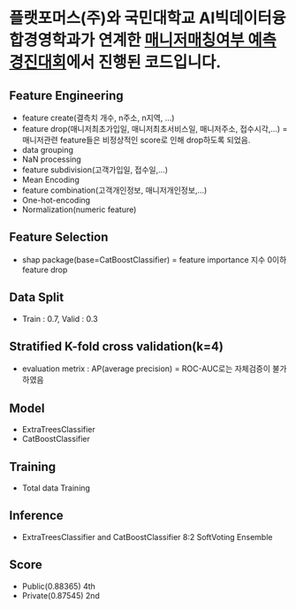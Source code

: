 # 플랫포머스(주)와 국민대학교 AI빅데이터융합경영학과가 연계한 [매니저매칭여부 예측 경진대회](https://www.kaggle.com/competitions/2021-daplatformers-final-round/overview)에서 진행된 코드입니다.
## Feature Engineering
* feature create(결측치 개수, n주소, n지역, ...)
* feature drop(매니저최초가입일, 매니저최초서비스일, 매니저주소, 접수시각,...) = 매니저관련 feature들은 비정상적인 score로 인해 drop하도록 되었음.
* data grouping
* NaN processing
* feature subdivision(고객가입일, 접수일,...)
* Mean Encoding
* feature combination(고객개인정보, 매니저개인정보,...)
* One-hot-encoding
* Normalization(numeric feature)
## Feature Selection
* shap package(base=CatBoostClassifier) = feature importance 지수 0이하 feature drop
## Data Split
* Train : 0.7, Valid : 0.3
## Stratified K-fold cross validation(k=4)
* evaluation metrix : AP(average precision) = ROC-AUC로는 자체검증이 불가하였음
## Model
* ExtraTreesClassifier
* CatBoostClassifier
## Training
* Total data Training
## Inference
* ExtraTreesClassifier and CatBoostClassifier 8:2 SoftVoting Ensemble
## Score
* Public(0.88365) 4th
* Private(0.87545) 2nd
